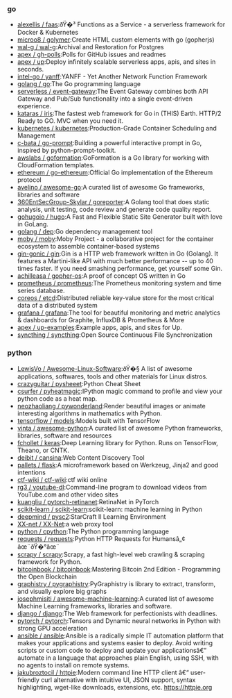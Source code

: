 ### go
- [alexellis / faas]([https://github.com/alexellis/faas]):ðŸ�³ Functions as a Service - a serverless framework for Docker & Kubernetes
- [microo8 / golymer]([https://github.com/microo8/golymer]):Create HTML custom elements with go (gopherjs)
- [wal-g / wal-g]([https://github.com/wal-g/wal-g]):Archival and Restoration for Postgres
- [apex / gh-polls]([https://github.com/apex/gh-polls]):Polls for GitHub issues and readmes
- [apex / up]([https://github.com/apex/up]):Deploy infinitely scalable serverless apps, apis, and sites in seconds.
- [intel-go / yanff]([https://github.com/intel-go/yanff]):YANFF - Yet Another Network Function Framework
- [golang / go]([https://github.com/golang/go]):The Go programming language
- [serverless / event-gateway]([https://github.com/serverless/event-gateway]):The Event Gateway combines both API Gateway and Pub/Sub functionality into a single event-driven experience.
- [kataras / iris]([https://github.com/kataras/iris]):The fastest web framework for Go in (THIS) Earth. HTTP/2 Ready to GO. MVC when you need it.
- [kubernetes / kubernetes]([https://github.com/kubernetes/kubernetes]):Production-Grade Container Scheduling and Management
- [c-bata / go-prompt]([https://github.com/c-bata/go-prompt]):Building a powerful interactive prompt in Go, inspired by python-prompt-toolkit.
- [awslabs / goformation]([https://github.com/awslabs/goformation]):GoFormation is a Go library for working with CloudFormation templates.
- [ethereum / go-ethereum]([https://github.com/ethereum/go-ethereum]):Official Go implementation of the Ethereum protocol
- [avelino / awesome-go]([https://github.com/avelino/awesome-go]):A curated list of awesome Go frameworks, libraries and software
- [360EntSecGroup-Skylar / goreporter]([https://github.com/360EntSecGroup-Skylar/goreporter]):A Golang tool that does static analysis, unit testing, code review and generate code quality report.
- [gohugoio / hugo]([https://github.com/gohugoio/hugo]):A Fast and Flexible Static Site Generator built with love in GoLang.
- [golang / dep]([https://github.com/golang/dep]):Go dependency management tool
- [moby / moby]([https://github.com/moby/moby]):Moby Project - a collaborative project for the container ecosystem to assemble container-based systems
- [gin-gonic / gin]([https://github.com/gin-gonic/gin]):Gin is a HTTP web framework written in Go (Golang). It features a Martini-like API with much better performance -- up to 40 times faster. If you need smashing performance, get yourself some Gin.
- [achilleasa / gopher-os]([https://github.com/achilleasa/gopher-os]):A proof of concept OS written in Go
- [prometheus / prometheus]([https://github.com/prometheus/prometheus]):The Prometheus monitoring system and time series database.
- [coreos / etcd]([https://github.com/coreos/etcd]):Distributed reliable key-value store for the most critical data of a distributed system
- [grafana / grafana]([https://github.com/grafana/grafana]):The tool for beautiful monitoring and metric analytics & dashboards for Graphite, InfluxDB & Prometheus & More
- [apex / up-examples]([https://github.com/apex/up-examples]):Example apps, apis, and sites for Up.
- [syncthing / syncthing]([https://github.com/syncthing/syncthing]):Open Source Continuous File Synchronization
### python
- [LewisVo / Awesome-Linux-Software]([https://github.com/LewisVo/Awesome-Linux-Software]):ðŸ�§ A list of awesome applications, softwares, tools and other materials for Linux distros.
- [crazyguitar / pysheeet]([https://github.com/crazyguitar/pysheeet]):Python Cheat Sheet
- [csurfer / pyheatmagic]([https://github.com/csurfer/pyheatmagic]):IPython magic command to profile and view your python code as a heat map.
- [neozhaoliang / pywonderland]([https://github.com/neozhaoliang/pywonderland]):Render beautiful images or animate interesting algorithms in mathematics with Python.
- [tensorflow / models]([https://github.com/tensorflow/models]):Models built with TensorFlow
- [vinta / awesome-python]([https://github.com/vinta/awesome-python]):A curated list of awesome Python frameworks, libraries, software and resources
- [fchollet / keras]([https://github.com/fchollet/keras]):Deep Learning library for Python. Runs on TensorFlow, Theano, or CNTK.
- [deibit / cansina]([https://github.com/deibit/cansina]):Web Content Discovery Tool
- [pallets / flask]([https://github.com/pallets/flask]):A microframework based on Werkzeug, Jinja2 and good intentions
- [ctf-wiki / ctf-wiki]([https://github.com/ctf-wiki/ctf-wiki]):ctf wiki online
- [rg3 / youtube-dl]([https://github.com/rg3/youtube-dl]):Command-line program to download videos from YouTube.com and other video sites
- [kuangliu / pytorch-retinanet]([https://github.com/kuangliu/pytorch-retinanet]):RetinaNet in PyTorch
- [scikit-learn / scikit-learn]([https://github.com/scikit-learn/scikit-learn]):scikit-learn: machine learning in Python
- [deepmind / pysc2]([https://github.com/deepmind/pysc2]):StarCraft II Learning Environment
- [XX-net / XX-Net]([https://github.com/XX-net/XX-Net]):a web proxy tool
- [python / cpython]([https://github.com/python/cpython]):The Python programming language
- [requests / requests]([https://github.com/requests/requests]):Python HTTP Requests for Humansâ„¢ âœ¨ðŸ�°âœ¨
- [scrapy / scrapy]([https://github.com/scrapy/scrapy]):Scrapy, a fast high-level web crawling & scraping framework for Python.
- [bitcoinbook / bitcoinbook]([https://github.com/bitcoinbook/bitcoinbook]):Mastering Bitcoin 2nd Edition - Programming the Open Blockchain
- [graphistry / pygraphistry]([https://github.com/graphistry/pygraphistry]):PyGraphistry is library to extract, transform, and visually explore big graphs
- [josephmisiti / awesome-machine-learning]([https://github.com/josephmisiti/awesome-machine-learning]):A curated list of awesome Machine Learning frameworks, libraries and software.
- [django / django]([https://github.com/django/django]):The Web framework for perfectionists with deadlines.
- [pytorch / pytorch]([https://github.com/pytorch/pytorch]):Tensors and Dynamic neural networks in Python with strong GPU acceleration
- [ansible / ansible]([https://github.com/ansible/ansible]):Ansible is a radically simple IT automation platform that makes your applications and systems easier to deploy. Avoid writing scripts or custom code to deploy and update your applicationsâ€” automate in a language that approaches plain English, using SSH, with no agents to install on remote systems.
- [jakubroztocil / httpie]([https://github.com/jakubroztocil/httpie]):Modern command line HTTP client â€“ user-friendly curl alternative with intuitive UI, JSON support, syntax highlighting, wget-like downloads, extensions, etc. https://httpie.org
